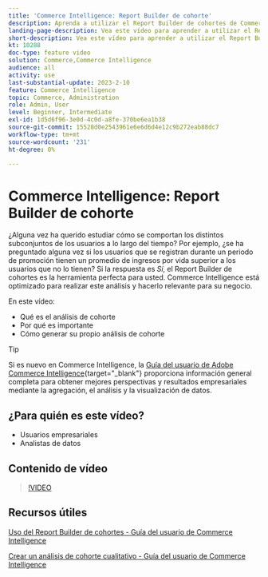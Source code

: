 ```yaml
---
title: 'Commerce Intelligence: Report Builder de cohorte'
description: Aprenda a utilizar el Report Builder de cohortes de Commerce Intelligence para crear informes y análisis optimizados que sean relevantes para su negocio.
landing-page-description: Vea este vídeo para aprender a utilizar el Report Builder de cohortes de Commerce Intelligence para crear informes y análisis optimizados que sean relevantes para su negocio.
short-description: Vea este vídeo para aprender a utilizar el Report Builder de cohortes de Commerce Intelligence para crear informes y análisis optimizados que sean relevantes para su negocio.
kt: 10288
doc-type: feature video
solution: Commerce,Commerce Intelligence
audience: all
activity: use
last-substantial-update: 2023-2-10
feature: Commerce Intelligence
topic: Commerce, Administration
role: Admin, User
level: Beginner, Intermediate
exl-id: 1d5d6f96-3e0d-4c0d-a8fe-370be6ea1b38
source-git-commit: 15528d0e2543961e6e6d6d4e12c9b272eab88dc7
workflow-type: tm+mt
source-wordcount: '231'
ht-degree: 0%

---
```


# Commerce Intelligence: Report Builder de cohorte

¿Alguna vez ha querido estudiar cómo se comportan los distintos subconjuntos de los usuarios a lo largo del tiempo? Por ejemplo, ¿se ha preguntado alguna vez si los usuarios que se registran durante un periodo de promoción tienen un promedio de ingresos por vida superior a los usuarios que no lo tienen? Si la respuesta es _Sí_, el Report Builder de cohortes es la herramienta perfecta para usted. Commerce Intelligence está optimizado para realizar este análisis y hacerlo relevante para su negocio.

En este vídeo:

- Qué es el análisis de cohorte
- Por qué es importante
- Cómo generar su propio análisis de cohorte

>[!TIP]
>
>Si es nuevo en Commerce Intelligence, la [Guía del usuario de Adobe Commerce Intelligence](https://experienceleague.adobe.com/docs/commerce-business-intelligence/mbi/guide-overview.html?lang=es){target="_blank"} proporciona información general completa para obtener mejores perspectivas y resultados empresariales mediante la agregación, el análisis y la visualización de datos.

## ¿Para quién es este vídeo?

- Usuarios empresariales
- Analistas de datos

## Contenido de vídeo

>[!VIDEO](https://video.tv.adobe.com/v/342407?quality=12&learn=on)

## Recursos útiles

[Uso del Report Builder de cohortes - Guía del usuario de Commerce Intelligence](https://experienceleague.adobe.com/docs/commerce-business-intelligence/mbi/analyze/sql/cohort-rpt-bldr.html?lang=es)

[Crear un análisis de cohorte cualitativo - Guía del usuario de Commerce Intelligence](https://experienceleague.adobe.com/docs/commerce-business-intelligence/mbi/analyze/sql/create-qual-cohort-analysis.html?lang=es)
